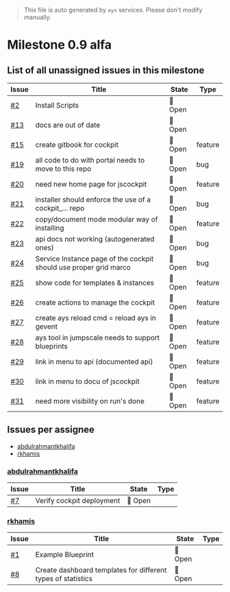 > This file is auto generated by `ays` services. Please don't modify manually.

# Milestone 0.9 alfa

## List of all unassigned issues in this milestone

|Issue|Title|State|Type|
|-----|-----|-----|---|
|[#2](https://github.com/jumpscale/jscockpit/issues/2)|Install Scripts|:red_circle: Open||
|[#13](https://github.com/jumpscale/jscockpit/issues/13)|docs are out of date|:red_circle: Open||
|[#15](https://github.com/jumpscale/jscockpit/issues/15)|create gitbook for cockpit|:red_circle: Open|feature|
|[#19](https://github.com/jumpscale/jscockpit/issues/19)|all code to do with portal needs to move to this repo|:red_circle: Open|bug|
|[#20](https://github.com/jumpscale/jscockpit/issues/20)|need new home page for jscockpit|:red_circle: Open|feature|
|[#21](https://github.com/jumpscale/jscockpit/issues/21)|installer should enforce the use of a cockpit_... repo|:red_circle: Open|bug|
|[#22](https://github.com/jumpscale/jscockpit/issues/22)|copy/document mode modular way of installing|:red_circle: Open|feature|
|[#23](https://github.com/jumpscale/jscockpit/issues/23)|api docs not working (autogenerated ones)|:red_circle: Open|bug|
|[#24](https://github.com/jumpscale/jscockpit/issues/24)|Service Instance page of the cockpit should use proper grid marco|:red_circle: Open|bug|
|[#25](https://github.com/jumpscale/jscockpit/issues/25)|show code for templates & instances|:red_circle: Open|feature|
|[#26](https://github.com/jumpscale/jscockpit/issues/26)|create actions to manage the cockpit|:red_circle: Open|feature|
|[#27](https://github.com/jumpscale/jscockpit/issues/27)|create ays reload cmd = reload ays in gevent|:red_circle: Open|feature|
|[#28](https://github.com/jumpscale/jscockpit/issues/28)|ays tool in jumpscale needs to support blueprints|:red_circle: Open|feature|
|[#29](https://github.com/jumpscale/jscockpit/issues/29)|link in menu to api (documented api)|:red_circle: Open|feature|
|[#30](https://github.com/jumpscale/jscockpit/issues/30)|link in menu to docu of jscockpit|:red_circle: Open|feature|
|[#31](https://github.com/jumpscale/jscockpit/issues/31)|need more visibility on run's done|:red_circle: Open|feature|


## Issues per assignee
- [abdulrahmantkhalifa](#abdulrahmantkhalifa)
- [rkhamis](#rkhamis)



### [abdulrahmantkhalifa](https://github.com/abdulrahmantkhalifa)

|Issue|Title|State|Type|
|-----|-----|-----|----|
|[#7](https://github.com/jumpscale/jscockpit/issues/7)|Verify cockpit deployment|:red_circle: Open||


### [rkhamis](https://github.com/rkhamis)

|Issue|Title|State|Type|
|-----|-----|-----|----|
|[#1](https://github.com/jumpscale/jscockpit/issues/1)|Example Blueprint|:red_circle: Open||
|[#8](https://github.com/jumpscale/jscockpit/issues/8)|Create dashboard templates for different types of statistics|:red_circle: Open||

